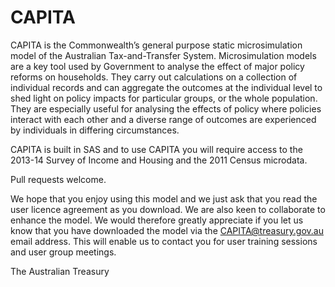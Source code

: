 # CAPITA

CAPITA is the Commonwealth’s general purpose static microsimulation model of the Australian Tax-and-Transfer System. Microsimulation models are a key tool used by Government to analyse the effect of major policy reforms on households. They carry out calculations on a collection of individual records and can aggregate the outcomes at the individual level to shed light on policy impacts for particular groups, or the whole population. They are especially useful for analysing the effects of policy where policies interact with each other and a diverse range of outcomes are experienced by individuals in differing circumstances.

CAPITA is built in SAS and to use CAPITA you will require access to the 2013-14 Survey of Income and Housing and the 2011 Census microdata.

Pull requests welcome.

We hope that you enjoy using this model and we just ask that you read the user licence agreement as you download.
We are also keen to collaborate to enhance the model. We would therefore greatly appreciate if you let us know that you have downloaded the model via the CAPITA@treasury.gov.au email address. This will enable us to contact you for user training sessions and user group meetings.

The Australian Treasury

